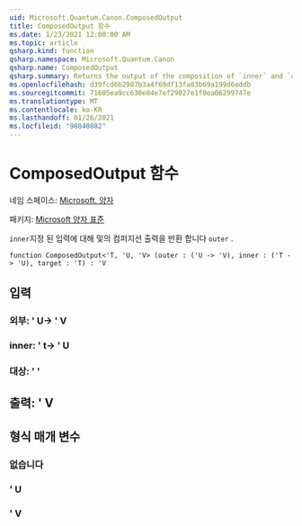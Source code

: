 ```yaml
---
uid: Microsoft.Quantum.Canon.ComposedOutput
title: ComposedOutput 함수
ms.date: 1/23/2021 12:00:00 AM
ms.topic: article
qsharp.kind: function
qsharp.namespace: Microsoft.Quantum.Canon
qsharp.name: ComposedOutput
qsharp.summary: Returns the output of the composition of `inner` and `outer` for a given input.
ms.openlocfilehash: d39fcd6b2987b3a4f69df13fa83b69a199d6eddb
ms.sourcegitcommit: 71605ea9cc630e84e7ef29027e1f0ea06299747e
ms.translationtype: MT
ms.contentlocale: ko-KR
ms.lasthandoff: 01/26/2021
ms.locfileid: "98840882"
---
```

# <a name="composedoutput-function"></a>ComposedOutput 함수

네임 스페이스: [Microsoft. 양자](xref:Microsoft.Quantum.Canon)

패키지: [Microsoft 양자 표준](https://nuget.org/packages/Microsoft.Quantum.Standard)


`inner`지정 된 입력에 대해 및의 컴퍼지션 출력을 반환 합니다 `outer` .

```qsharp
function ComposedOutput<'T, 'U, 'V> (outer : ('U -> 'V), inner : ('T -> 'U), target : 'T) : 'V
```


## <a name="input"></a>입력

### <a name="outer--u---v"></a>외부: ' U-> ' V




### <a name="inner--t---u"></a>inner: ' t-> ' U




### <a name="target--t"></a>대상: ' '





## <a name="output--v"></a>출력: ' V



## <a name="type-parameters"></a>형식 매개 변수

### <a name="t"></a>없습니다


### <a name="u"></a>' U


### <a name="v"></a>' V

